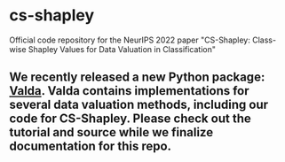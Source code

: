 # cs-shapley
Official code repository for the NeurIPS 2022 paper "CS-Shapley: Class-wise Shapley Values for Data Valuation in Classification"

## We recently released a new Python package: [Valda](https://uvanlp.org/valda/). Valda contains implementations for several data valuation methods, including our code for CS-Shapley. Please check out the tutorial and source while we finalize documentation for this repo.

